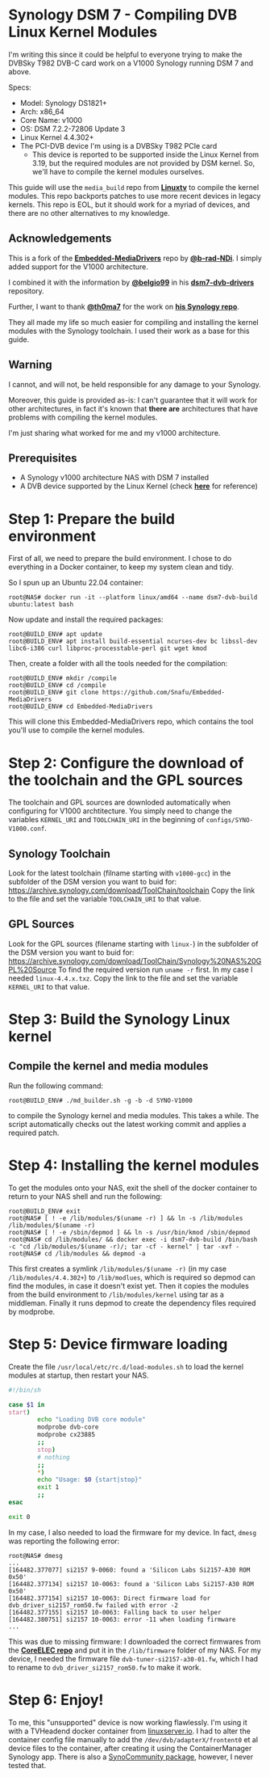 # Synology DSM 7 - Compiling DVB Linux Kernel Modules
I'm writing this since it could be helpful to everyone trying to make the DVBSky T982 DVB-C card work on a V1000 Synology running DSM 7 and above.

Specs:

- Model: Synology DS1821+ 
- Arch: x86_64
- Core Name: v1000
- OS: DSM 7.2.2-72806 Update 3
- Linux Kernel 4.4.302+
- The PCI-DVB device I'm using is a DVBSky T982 PCIe card 
  - This device is reported to be supported inside the Linux Kernel from 3.19, but the required modules are not provided by DSM kernel. So, we'll have to compile the kernel modules ourselves.

This guide will use the `media_build` repo from [**Linuxtv**](https://git.linuxtv.org/media_build.git) to compile the kernel modules. This repo backports patches to use more recent devices in legacy kernels. This repo is EOL, but it should work for a myriad of devices, and there are no other alternatives to my knowledge.


## Acknowledgements

This is a fork of the [**Embedded-MediaDrivers**](https://github.com/b-rad-NDi/Embedded-MediaDrivers) repo by [**@b-rad-NDi**](https://github.com/b-rad-NDi). I simply added support for the V1000 architecture.

I combined it with the information by [**@belgio99**](https://github.com/belgio99) in his [**dsm7-dvb-drivers**](https://github.com/belgio99/dsm7-dvb-drivers) repository.

Further, I want to thank [**@th0ma7**](https://github.com/th0ma7) for the work on [**his Synology repo**](https://github.com/th0ma7/synology).

They all made my life so much easier for compiling and installing the kernel modules with the Synology toolchain. I used their work as a base for this guide.

## Warning
I cannot, and will not, be held responsible for any damage to your Synology. 

Moreover, this guide is provided as-is: I can't guarantee that it will work for other architectures, in fact it's known that **there are** architectures that have problems with compiling the kernel modules.

I'm just sharing what worked for me and my v1000 architecture.

## Prerequisites
- A Synology v1000 architecture NAS with DSM 7 installed
- A DVB device supported by the Linux Kernel (check [**here**](https://www.linuxtv.org/wiki/index.php/Category:Hardware) for reference)

# Step 1: Prepare the build environment
First of all, we need to prepare the build environment. 
I chose to do everything in a Docker container, to keep my system clean and tidy.

So I spun up an Ubuntu 22.04 container:

```console
root@NAS# docker run -it --platform linux/amd64 --name dsm7-dvb-build ubuntu:latest bash
```
   
Now update and install the required packages:

```console
root@BUILD_ENV# apt update
root@BUILD_ENV# apt install build-essential ncurses-dev bc libssl-dev libc6-i386 curl libproc-processtable-perl git wget kmod
```

Then, create a folder with all the tools needed for the compilation:
   
```console
root@BUILD_ENV# mkdir /compile
root@BUILD_ENV# cd /compile
root@BUILD_ENV# git clone https://github.com/Snafu/Embedded-MediaDrivers
root@BUILD_ENV# cd Embedded-MediaDrivers
```

This will clone this Embedded-MediaDrivers repo, which contains the tool you'll use to compile the kernel modules.

# Step 2: Configure the download of the toolchain and the GPL sources
The toolchain and GPL sources are downloded automatically when configuring for V1000 archtitecture. You simply need to change the variables `KERNEL_URI` and `TOOLCHAIN_URI` in the beginning of `configs/SYNO-V1000.conf`.

## Synology Toolchain
Look for the latest toolchain (filname starting with `v1000-gcc`) in the subfolder of the DSM version you want to buid for: https://archive.synology.com/download/ToolChain/toolchain
Copy the link to the file and set the variable `TOOLCHAIN_URI` to that value.

## GPL Sources
Look for the GPL sources (filename starting with `linux-`) in the subfolder of the DSM version you want to buid for: https://archive.synology.com/download/ToolChain/Synology%20NAS%20GPL%20Source 
To find the required version run `uname -r` first. In my case I needed `linux-4.4.x.txz`.
Copy the link to the file and set the variable `KERNEL_URI` to that value.

# Step 3: Build the Synology Linux kernel
## Compile the kernel and media modules
Run the following command:
```console
root@BUILD_ENV# ./md_builder.sh -g -b -d SYNO-V1000
```
to compile the Synology kernel and media modules. This takes a while. The script automatically checks out the latest working commit and applies a required patch.

# Step 4: Installing the kernel modules
To get the modules onto your NAS, exit the shell of the docker container to return to your NAS shell and run the following:
```console
root@BUILD_ENV# exit
root@NAS# [ ! -e /lib/modules/$(uname -r) ] && ln -s /lib/modules /lib/modules/$(uname -r)
root@NAS# [ ! -e /sbin/depmod ] && ln -s /usr/bin/kmod /sbin/depmod
root@NAS# cd /lib/modules/ && docker exec -i dsm7-dvb-build /bin/bash -c "cd /lib/modules/$(uname -r)/; tar -cf - kernel" | tar -xvf -
root@NAS# cd /lib/modules && depmod -a

```
This first creates a symlink `/lib/modules/$(uname -r)` (in my case `/lib/modules/4.4.302+`) to `/lib/modlues`, which is required so depmod can find the modules, in case it doesn't exist yet.
Then it copies the modules from the build environment to `/lib/modules/kernel` using tar as a middleman. 
Finally it runs depmod to create the dependency files required by modprobe.

# Step 5: Device firmware loading
Create the file `/usr/local/etc/rc.d/load-modules.sh` to load the kernel modules at startup, then restart your NAS.
```bash
#!/bin/sh

case $1 in
start)
        echo "Loading DVB core module"
        modprobe dvb-core
        modprobe cx23885
        ;;
        stop)
        # nothing
        ;;
        *)
        echo "Usage: $0 {start|stop}"
        exit 1
        ;;
esac

exit 0
```
In my case, I also needed to load the firmware for my device. In fact, `dmesg` was reporting the following error:
```console
root@NAS# dmesg
...
[164482.377077] si2157 9-0060: found a 'Silicon Labs Si2157-A30 ROM 0x50'
[164482.377134] si2157 10-0063: found a 'Silicon Labs Si2157-A30 ROM 0x50'
[164482.377154] si2157 10-0063: Direct firmware load for dvb_driver_si2157_rom50.fw failed with error -2
[164482.377155] si2157 10-0063: Falling back to user helper
[164482.380751] si2157 10-0063: error -11 when loading firmware
...
```

This was due to missing firmware: I downloaded the correct firmwares from the [**CoreELEC repo**](https://github.com/CoreELEC/dvb-firmware/tree/master/firmware) 
and put it in the `/lib/firmware` folder of my NAS.
For my device, I needed the firmware file `dvb-tuner-si2157-a30-01.fw`, which I had to rename to `dvb_driver_si2157_rom50.fw` to make it work.


# Step 6: Enjoy!
To me, this "unsupported" device is now working flawlessly. I'm using it with a TVHeadend docker container from [linuxserver.io](https://docs.linuxserver.io/images/docker-tvheadend/). I had to alter the container config file manually to add the `/dev/dvb/adapterX/frontent0` et al device files to the container, after creating it using the ContainerManager Synology app. There is also a [SynoCommunity package](https://synocommunity.com/package/tvheadend), however, I never tested that.
